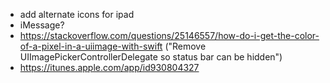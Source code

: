 - add alternate icons for ipad
- iMessage?
- https://stackoverflow.com/questions/25146557/how-do-i-get-the-color-of-a-pixel-in-a-uiimage-with-swift ("Remove UIImagePickerControllerDelegate so status bar can be hidden")
- https://itunes.apple.com/app/id930804327
